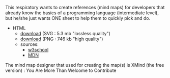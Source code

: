 This respiratory wants to create references (mind maps) for developers that already know the basics of a programming language (intermediate level), but he/she just wants ONE sheet to help them to quickly pick and do.

 - HTML
	 - [download](bomkarram.github.io/developer-tools-box/html-reference%20%28mind-map%29.svg) (SVG : 5.3 mb "lossless quality")
	 -  [download](bomkarram.github.io/developer-tools-box/html-reference%20%28mind-map%29.png) (PNG : 746 kb "high quality")
	 - sources:
		 - [w3school](http://www.w3schools.com/html)
		 - [MDN](https://developer.mozilla.org/en-US/docs/Web/HTML/Reference)



The mind map designer that used for creating the map(s) is  XMind (the free version) : You Are More Than Welcome to Contribute 